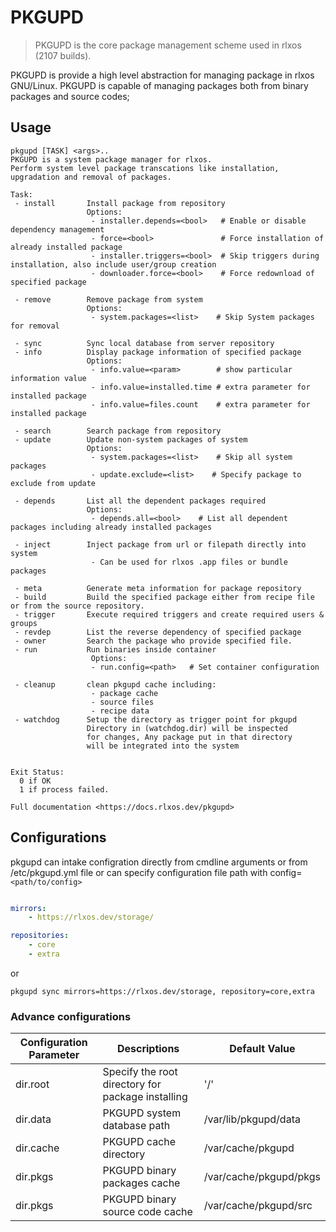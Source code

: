 # PKGUPD

> PKGUPD is the core package management scheme used in rlxos (2107 builds).

PKGUPD is provide a high level abstraction for managing package in rlxos GNU/Linux. PKGUPD is capable of managing packages both from binary packages and source codes;

## Usage

```shell
pkgupd [TASK] <args>..
PKGUPD is a system package manager for rlxos.
Perform system level package transcations like installation, upgradation and removal of packages.

Task:
 - install       Install package from repository
                 Options:
                  - installer.depends=<bool>   # Enable or disable dependency management
                  - force=<bool>               # Force installation of already installed package
                  - installer.triggers=<bool>  # Skip triggers during installation, also include user/group creation
                  - downloader.force=<bool>    # Force redownload of specified package

 - remove        Remove package from system
                 Options:
                  - system.packages=<list>    # Skip System packages for removal

 - sync          Sync local database from server repository
 - info          Display package information of specified package
                 Options:
                  - info.value=<param>        # show particular information value
                  - info.value=installed.time # extra parameter for installed package
                  - info.value=files.count    # extra parameter for installed package

 - search        Search package from repository
 - update        Update non-system packages of system
                 Options:
                  - system.packages=<list>    # Skip all system packages
                  - update.exclude=<list>    # Specify package to exclude from update

 - depends       List all the dependent packages required
                 Options:
                  - depends.all=<bool>    # List all dependent packages including already installed packages

 - inject        Inject package from url or filepath directly into system
                  - Can be used for rlxos .app files or bundle packages

 - meta          Generate meta information for package repository
 - build         Build the specified package either from recipe file or from the source repository.
 - trigger       Execute required triggers and create required users & groups
 - revdep        List the reverse dependency of specified package
 - owner         Search the package who provide specified file.
 - run           Run binaries inside container
                  Options:
                  - run.config=<path>   # Set container configuration

 - cleanup       clean pkgupd cache including:
                  - package cache
                  - source files 
                  - recipe data
 - watchdog      Setup the directory as trigger point for pkgupd
                 Directory in (watchdog.dir) will be inspected
                 for changes, Any package put in that directory
                 will be integrated into the system


Exit Status:
  0 if OK
  1 if process failed.

Full documentation <https://docs.rlxos.dev/pkgupd>
```

## Configurations

pkgupd can intake configration directly from cmdline arguments or from /etc/pkgupd.yml file or can specify configuration file path with config=`<path/to/config>`

```yaml

mirrors:
    - https://rlxos.dev/storage/

repositories:
    - core
    - extra
```

or

```shell
pkgupd sync mirrors=https://rlxos.dev/storage, repository=core,extra
```

### Advance configurations

| Configuration Parameter | Descriptions                                      | Default Value          |
| ----------------------- | ------------------------------------------------- | ---------------------- |
| dir.root                | Specify the root directory for package installing | '/'                    |
| dir.data                | PKGUPD system database path                       | /var/lib/pkgupd/data   |
| dir.cache               | PKGUPD cache directory                            | /var/cache/pkgupd      |
| dir.pkgs                | PKGUPD binary packages cache                      | /var/cache/pkgupd/pkgs |
| dir.pkgs                | PKGUPD binary source code cache                   | /var/cache/pkgupd/src  |
